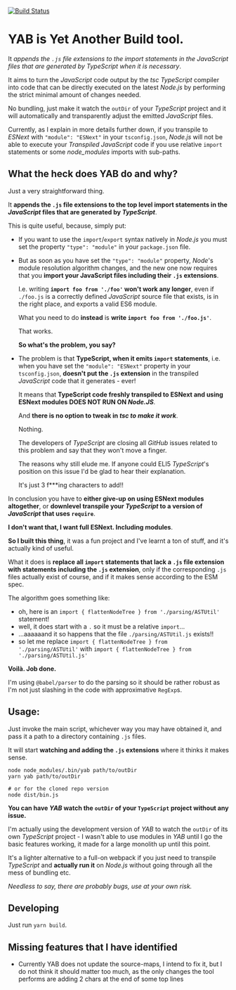 [![Build Status](https://travis-ci.com/djfm/YAB.svg?branch=main)](https://travis-ci.com/djfm/YAB)

# YAB is Yet Another Build tool.

It **appends the `.js` file extensions to the import statements
in the *JavaScript* files that are generated by *TypeScript** when it is necessary*.

It aims to turn the *JavaScript* code output by the *tsc* *TypeScript*
compiler into code that can be directly executed on the latest *Node.js*
by performing the strict minimal amount of changes needed.

No bundling, just make it watch the `outDir` of your *TypeScript* project and
it will automatically and transparently adjust the emitted *JavaScript* files.

Currently, as I explain in more details further down,
if you transpile to *ESNext* with `"module": "ESNext"` in your `tsconfig.json`,
*Node.js* will not be able to execute your *Transpiled* *JavaScript* code if you use relative `import` statements or
some *node_modules* imports with sub-paths.

## What the heck does YAB do and why?

Just a very straightforward thing.

It **appends the `.js` file extensions to the top level import statements
in the *JavaScript* files that are generated by *TypeScript***.

This is quite useful, because, simply put:

- If you want to use the `import`/`export` syntax natively in *Node.js*
  you must set the property `"type": "module"` in your `package.json` file.

- But as soon as you have set the `"type": "module"` property,
  *Node*'s module resolution algorithm changes, and the new one
  now requires that you **import your JavaScript files
  including their `.js` extensions**.

  I.e. writing **`import foo from './foo'` won't work any longer**,
  even if `./foo.js` is a correctly defined *JavaScript*
  source file that exists, is in the right place, and exports
  a valid ES6 module.

  What you need to do **instead** is **write `import foo from './foo.js'`**.

  That works.

  **So what's the problem, you say?**

- The problem is that **TypeScript, when it emits `import` statements**,
  i.e. when you have set the `"module": "ESNext"` property in your `tsconfig.json`,
  **doesn't put the `.js` extension** in the transpiled *JavaScript* code
  that it generates - ever!

  It means that **TypeScript code freshly transpiled to ESNext and
  using ESNext modules DOES NOT RUN ON *Node.JS***.

  And **there is no option to tweak in *tsc to make it work***.

  Nothing.

  The developers of *TypeScript* are closing all *GitHub* issues related to this
  problem and say that they won't move a finger.

  The reasons why still elude me. If anyone could ELI5 *TypeScript*'s position
  on this issue I'd be glad to hear their explanation.

  It's just 3 f***ing characters to add!!

In conclusion you have to **either give-up on using ESNext modules altogether**,
or **downlevel transpile your *TypeScript* to a version of *JavaScript*
that uses `require`**.

**I don't want that, I want full ESNext. Including modules**.

**So I built this thing**, it was a fun project and I've learnt a ton of stuff,
and it's actually kind of useful.

What it does is **replace all `import` statements that lack a `.js` file extension
with statements including the `.js` extension**, only if the corresponding `.js` files
actually exist of course, and if it makes sense according to the ESM spec.

The algorithm goes something like:

- oh, here is an `import { flattenNodeTree } from './parsing/ASTUtil'` statement!
- well, it does start with a `.` so it must be a relative `import`...
- ...aaaaaand it so happens that the file `./parsing/ASTUtil.js` exists!!
- so let me replace `import { flattenNodeTree } from './parsing/ASTUtil'`
  with `import { flattenNodeTree } from './parsing/ASTUtil.js'`

**Voilà. Job done.**

I'm using `@babel/parser` to do the parsing so it should be rather robust
as I'm not just slashing in the code with approximative `RegExp`s.

## Usage:

Just invoke the main script, whichever way you may have obtained it,
and pass it a path to a directory containing `.js` files.

It will start **watching and adding the `.js` extensions** where it thinks
it makes sense.

```
node node_modules/.bin/yab path/to/outDir
yarn yab path/to/outDir

# or for the cloned repo version
node dist/bin.js
```

**You can have *YAB* watch the `outDir` of your `TypeScript` project without any issue.**

I'm actually using the development version of *YAB* to watch the `outDir` of its own
*TypeScript* project - I wasn't able to use modules in *YAB* until I go the basic features working,
it made for a large monolith up until this point.

It's a lighter alternative to a full-on webpack if you just need to transpile *TypeScript*
and **actually run it** on *Node.js* without going through all the mess of bundling etc.

*Needless to say, there are probably bugs, use at your own risk.*

## Developing

Just run `yarn build`.

## Missing features that I have identified

- Currently YAB does not update the source-maps, I intend to fix it, but I do not think it should matter too much,
  as the only changes the tool performs are adding 2 chars at the end of some top lines
